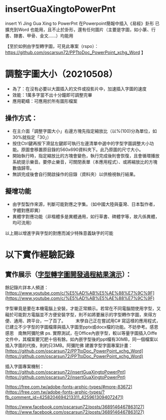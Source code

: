# insertGuaXingtoPowerPnt
insert Yi Jing Gua Xing to PowerPnt 在Powerpoint簡報中插入《易經》卦形
已擴充到Word 也能用，且不止於卦形，還有任何圖片（主要是字圖，如小篆、行書、隸書、甲骨、金文……）均能用

【至於如例由字型轉字圖，可見此專案（rspo）：https://github.com/oscarsun72/PPTtoDoc_PowerPoint_xchg_Word 】

# 調整字圖大小（20210508）
* 為了：在沒有必要以大圖插入的文件或投影片中，加速插入字圖的速度
* 效能：1萬多字當不出十分鐘即可調整完畢
* 應用範疇：可應用於所有圖形檔案
## 操作方式：
* 在主介面「調整字圖大小」右邊方塊先指定縮放比（以%(100)分為單位，如30%就指定「30」）
* 按住Ctrl鍵再按下滑鼠左鍵即可執行左邊清單中選中的字型字圖調整大小功能。原圖會移置原目錄的560x690資料夾下。此乃原圖的尺寸大小。
* 開始執行時，指定縮放比的方塊會變色，執行完成後則會恢復，且會循環播放系統提示樂音。要停止樂音，可關閉表單（本應用程式）、或將縮放比的方塊數值歸零。
* 無誤完成後會自行開啟操作的目錄（資料夾）以供檢視執行結果。


## 擬增功能
+ 由字型製作來源，判斷可能對應之字集。（如中國大陸與臺灣、日本製作者，字體對應即異）
+ 異體字對應功能（非楷體多是異體通用，如行草書、碑體字等，故凡係異體，均可流用）

以上期以增進字與字型的對應而減少特殊意義缺字的可能

# 以下實作經驗記錄
## 實作展示（[字型轉字圖開發過程結果演示](https://youtu.be/1FS9TZ0tWRk)）：
餘記錄片詳本人頻道：[https://www.youtube.com/c/%E5%AD%AB%E5%AE%88%E7%9C%9F](https://www.youtube.com/c/%E5%AD%AB%E5%AE%88%E7%9C%9F)

字型畢竟是要在本機電腦上安裝，才能正常顯示。若常在不同電腦間使用字型，又礙於可能對方電腦並不方便安裝字型，則不如將要展示的字型轉作字圖，來得方便、通用、跨平台，一了百了。
　　末學自己正在嘗試用C# 寫這樣的應用程式，已建立不少字型的字圖檔庫與插入字圖至pptx或docx檔的功能。不妨參考。感恩感恩　南無阿彌陀佛
ps. 實際測試，在Office內嵌字型，較以等量字圖插入Oiffe文件中，其檔案要冗肥十倍有餘。如內嵌字型後的ppt檔有30MB，同一個檔案以插入字圖的代換，則約只3MB。阿彌陀佛
建置字型字圖專案計畫：[https://github.com/oscarsun72/PPTtoDoc_PowerPoint_xchg_Word](https://github.com/oscarsun72/PPTtoDoc_PowerPoint_xchg_Word)

插入字圖專案機制：[https://github.com/oscarsun72/insertGuaXingtoPowerPnt](https://github.com/oscarsun72/insertGuaXingtoPowerPnt)

[https://free.com.tw/adobe-fonts-arphic-types/#more-83672](https://free.com.tw/adobe-fonts-arphic-types/?fb_comment_id=4258204694213311_4259613094072471)

[https://www.facebook.com/oscarsun72/posts/3689146467863127](https://www.facebook.com/oscarsun72/posts/3689146467863127)

